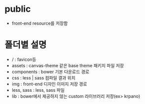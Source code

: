# public
- front-end resource를 저장함

# 폴더별 설명
- / : favicon등
- assets : canvas-theme 같은 base theme 패키지 파일 저장
- components : bower 기본 다운로드 경로
- css : less | sass 컴파일 결과 위치
- img : front-end 디자인 이미지 저장 경로
- less, sass : less, sass 파일
- lib : bower에서 제공하지 않는 custom 라이브러리 저장(ex> krpano)
